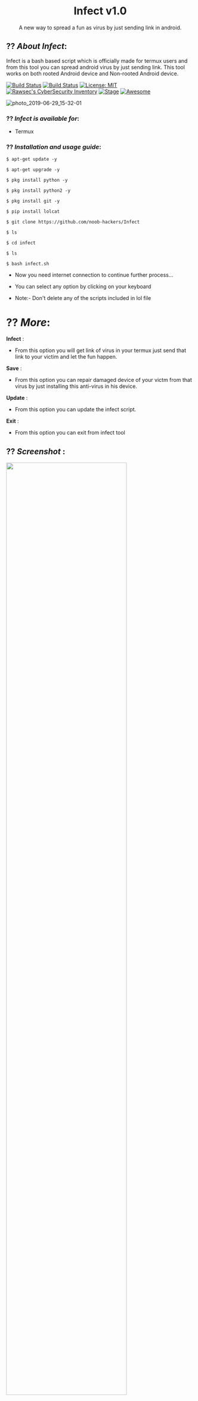 <h1 align="center">Infect v1.0</h1>
<p align="center">
     A new way to spread a fun as virus by just sending link in android.
</p>

## ?? ***About Infect***:

Infect is a bash based script which is officially made for termux users and from this tool you can spread android virus by just sending link. This tool works on both rooted Android device and Non-rooted Android device.

[![Build Status](https://img.shields.io/github/stars/noob-hackers/Infect.svg)](https://github.com/noob-hackers/Infect)
[![Build Status](https://img.shields.io/github/forks/noob-hackers/Infect.svg)](https://github.com/noob-hackers/Infect)
[![License: MIT](https://img.shields.io/github/license/noob-hackers/Infect.svg)](https://github.com/noob-hackers/Infect)
[![Rawsec's CyberSecurity Inventory](https://inventory.rawsec.ml/img/badges/Rawsec-inventoried-FF5050_flat.svg)](https://inventory.rawsec.ml/tools.html#Infect)
[![Stage](https://img.shields.io/badge/Release-Stable-brightgreen.svg)]()
[![Awesome](https://awesome.re/badge.svg)](https://awesome.re)

![photo_2019-06-29_15-32-01](https://user-images.githubusercontent.com/49580304/70858686-834b6580-1f2c-11ea-9ea6-0839251db161.jpg)


### ?? ***Infect is available for***:

* Termux

### ?? ***Installation and usage guide***:
```
$ apt-get update -y
```
```
$ apt-get upgrade -y
```
```
$ pkg install python -y 
```
```
$ pkg install python2 -y
```
```
$ pkg install git -y
```
```
$ pip install lolcat
```
```
$ git clone https://github.com/noob-hackers/Infect
```
```
$ ls
```
```
$ cd infect
```
```
$ ls
```
```
$ bash infect.sh
```

* Now you need internet connection to continue further process...

* You can select any option by clicking on your keyboard

* Note:- Don't delete any of the scripts included in lol file

# ?? ***More***:

__Infect__ :
- From this option you will get link of virus in your termux just send that link to your victim and let the fun happen.

__Save__ :
- From this option you can repair damaged device of your victm from that virus by just installing this anti-virus in his device.

__Update__ :
- From this option you can update the infect script.

__Exit__ :
- From this option you can exit from infect tool 

## ?? ***Screenshot*** :
<img src="https://user-images.githubusercontent.com/49580304/70858686-834b6580-1f2c-11ea-9ea6-0839251db161.jpg" width="80%"></img>

## ?? ***Full video tutorial***:
[![m-wiz metasploit-franework tool](https://img.youtube.com/vi/8RXVODXMsa8/0.jpg)](https://youtu.be/8RXVODXMsa8)
## ?? ***Check this***

### Subscribe our channel on youtube:
https://www.youtube.com/Eljoker XBlack

### Chekout our webite:
https://www.noob-hackers.com

## ?? ***Join***

### Facebook group: 
https://www.facebook.com/groups/1936478173310085

### Telegram channel:
https://t.me/EljokerXBlack

### Facebook page:
https://www.facebook.com/Noob-Hackers-250938565573643

### Instagram: 
https://www.instagram.com/noobhackers352

### Pinterest:
https://in.pinterest.com/noobhackers

### My GitHub ID link:
https://www.github.com/Marwankalosha

### ?? Warning

***This tool is only for educational purpose. If you use this tool for other purposes except education we will not be responsible in such cases.***

